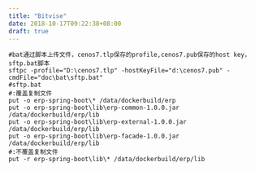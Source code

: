 ```yaml
---
title: "Bitvise"
date: 2018-10-17T09:22:38+08:00
draft: true
---
```

    
    #bat通过脚本上传文件，cenos7.tlp保存的profile,cenos7.pub保存的host key，sftp.bat脚本
    sftpc -profile="D:\cenos7.tlp" -hostKeyFile="d:\cenos7.pub" -cmdFile="doc\bat\sftp.bat"
    #sftp.bat
    #:覆盖复制文件
    put -o erp-spring-boot\* /data/dockerbuild/erp
    put -o erp-spring-boot\lib\erp-common-1.0.0.jar /data/dockerbuild/erp/lib
    put -o erp-spring-boot\lib\erp-external-1.0.0.jar /data/dockerbuild/erp/lib
    put -o erp-spring-boot\lib\erp-facade-1.0.0.jar /data/dockerbuild/erp/lib
    #:不覆盖复制文件
    put -r erp-spring-boot\lib\* /data/dockerbuild/erp/lib
